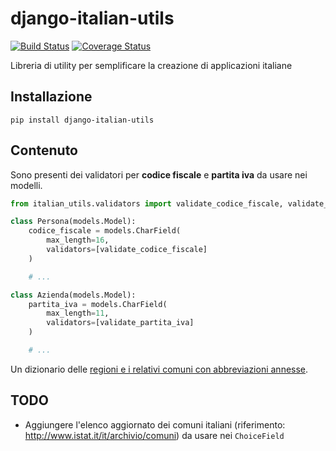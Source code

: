 # django-italian-utils

[![Build Status](https://travis-ci.org/facciocose/django-italian-utils.svg?branch=master)](https://travis-ci.org/facciocose/django-italian-utils) [![Coverage Status](https://img.shields.io/coveralls/facciocose/django-italian-utils.svg)](https://coveralls.io/r/facciocose/django-italian-utils?branch=master)

Libreria di utility per semplificare la creazione di applicazioni italiane

## Installazione

`pip install django-italian-utils`

## Contenuto

Sono presenti dei validatori per **codice fiscale** e **partita iva** da usare nei modelli.
```python
from italian_utils.validators import validate_codice_fiscale, validate_partita_iva

class Persona(models.Model):
    codice_fiscale = models.CharField(
        max_length=16,
        validators=[validate_codice_fiscale]
    )

    # ...

class Azienda(models.Model):
    partita_iva = models.CharField(
        max_length=11,
        validators=[validate_partita_iva]
    )

    # ...
```

Un dizionario delle [regioni e i relativi comuni con abbreviazioni annesse](https://github.com/facciocose/django-italian-utils/blob/master/italian_utils/utils.py).

## TODO

- Aggiungere l'elenco aggiornato dei comuni italiani (riferimento: http://www.istat.it/it/archivio/comuni) da usare nei `ChoiceField`